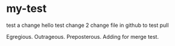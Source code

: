 # my-test
test a change
hello test change 2
change file in github to test pull

Egregious. Outrageous. Preposterous.  Adding for merge test.
